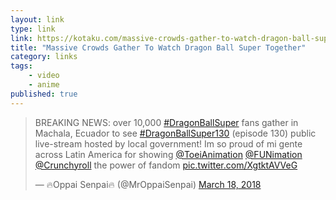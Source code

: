 ```yaml
---
layout: link
type: link
link: https://kotaku.com/massive-crowds-gather-to-watch-dragon-ball-super-togeth-1823882122
title: "Massive Crowds Gather To Watch Dragon Ball Super Together"
category: links
tags: 
    - video
    - anime
published: true
---
```


<blockquote class="twitter-video" data-lang="en"><p lang="en" dir="ltr">BREAKING NEWS: over 10,000 <a href="https://twitter.com/hashtag/DragonBallSuper?src=hash&amp;ref_src=twsrc%5Etfw">#DragonBallSuper</a> fans gather in Machala, Ecuador to see <a href="https://twitter.com/hashtag/DragonBallSuper130?src=hash&amp;ref_src=twsrc%5Etfw">#DragonBallSuper130</a> (episode 130) public live-stream hosted by local government! Im so proud of mi gente across Latin America for showing <a href="https://twitter.com/ToeiAnimation?ref_src=twsrc%5Etfw">@ToeiAnimation</a> <a href="https://twitter.com/FUNimation?ref_src=twsrc%5Etfw">@FUNimation</a> <a href="https://twitter.com/Crunchyroll?ref_src=twsrc%5Etfw">@Crunchyroll</a> the power of fandom <a href="https://t.co/XgtktAVVeG">pic.twitter.com/XgtktAVVeG</a></p>&mdash; 🔥Oppai Senpai🔥 (@MrOppaiSenpai) <a href="https://twitter.com/MrOppaiSenpai/status/975213139708010496?ref_src=twsrc%5Etfw">March 18, 2018</a></blockquote>
<script async src="https://platform.twitter.com/widgets.js" charset="utf-8"></script>
